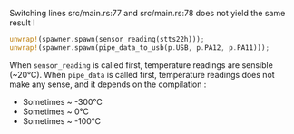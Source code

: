 Switching lines src/main.rs:77 and src/main.rs:78 does not yield the same result !

```rust
unwrap!(spawner.spawn(sensor_reading(stts22h)));
unwrap!(spawner.spawn(pipe_data_to_usb(p.USB, p.PA12, p.PA11)));
```

When `sensor_reading` is called first, temperature readings are sensible (~20℃).
When `pipe_data` is called first, temperature readings does not make any sense, and it depends on the compilation :

-   Sometimes ~ -300℃
-   Sometimes ~ 0℃
-   Sometimes ~ -100℃
